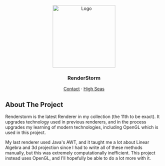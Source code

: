
<div align="center">
  <a href="https://github.com/ariesninjadev/RenderStorm">
    <img src="https://bin.aries.ninja/rs.png" alt="Logo" width="200">
  </a>

<h3 align="center">RenderStorm</h3>
  <p align="center">
    <a href="mailto:aries@ninjam.co">Contact</a>
    ·
    <a href="https://highseas.hackclub.com">High Seas</a>
  </p>
</div>

## About The Project

Renderstorm is the latest Renderer in my collection (the 11th to be exact). It upgrades technology used in previous renderers, and in the process upgrades my learning of modern technologies, including OpenGL which is used in this project.

My last renderer used Java's AWT, and it taught me a lot about Linear Algebra and 3d projection since I had to write all of these methods manually, but this was extremely computationally inefficient. This project instead uses OpenGL, and I'll hopefully be able to do a lot more with it.
